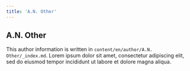 ```yaml
---
title: 'A.N. Other'
---
```


## A.N. Other

This author information is written in `content/en/author/A.N. Other/_index.md`.
Lorem ipsum dolor sit amet, consectetur adipiscing elit, sed do eiusmod tempor incididunt ut labore et dolore magna aliqua.
